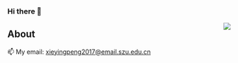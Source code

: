 ### Hi there 👋

<img align="right" src="https://count.getloli.com/get/@:Xyporz?theme=moebooru">

## About

📫 My email: xieyingpeng2017@email.szu.edu.cn
